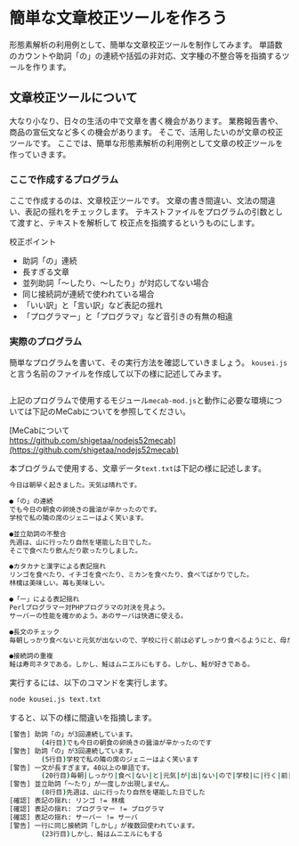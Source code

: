 # 簡単な文章校正ツールを作ろう

形態素解析の利用例として、簡単な文章校正ツールを制作してみます。
単語数のカウントや助詞「の」の連続や括弧の非対応、文字種の不整合等を指摘するツールを作ります。

## 文章校正ツールについて
大なり小なり、日々の生活の中で文章を書く機会があります。
業務報告書や、商品の宣伝文など多くの機会があります。
そこで、活用したいのが文章の校正ツールです。
ここでは、簡単な形態素解析の利用例として文章の校正ツールを作っていきます。

### ここで作成するプログラム

ここで作成するのは、文章校正ツールです。
文章の書き間違い、文法の間違い、表記の揺れをチェックします。
テキストファイルをプログラムの引数として渡すと、テキストを解析して
校正点を指摘するというものにします。

校正ポイント
- 助詞「の」連続
- 長すぎる文章
- 並列助詞「～したり、～したり」が対応してない場合
- 同じ接続詞が連続で使われている場合
- 「いい訳」と「言い訳」など表記の揺れ
- 「プログラマー」と「プログラマ」など音引きの有無の相違

### 実際のプログラム
簡単なプログラムを書いて、その実行方法を確認していきましょう。 `kousei.js` と言う名前のファイルを作成して以下の様に記述してみます。
```javascript

```

上記のプログラムで使用するモジュール`mecab-mod.js`と動作に必要な環境については下記のMeCabについてを参照してください。

[MeCabについて<br>https://github.com/shigetaa/nodejs52mecab](https://github.com/shigetaa/nodejs52mecab)

本ブログラムで使用する、文章データ`text.txt`は下記の様に記述します。

```txt
今日は朝早く起きました。天気は晴れです。

●「の」の連続
でも今日の朝食の卵焼きの醤油が辛かったのです。
学校で私の隣の席のジェニーはよく笑います。

●並立助詞の不整合
先週は、山に行ったり自然を堪能した日でした。
そこで食べたり飲んだり歌ったりしました。

●カタカナと漢字による表記揺れ
リンゴを食べたり、イチゴを食べたり、ミカンを食べたり、食べてばかりでした。
林檎は美味しい。苺も美味しい。

●「ー」による表記揺れ
Perlプログラマー対PHPプログラマの対決を見よう。
サーバーの性能を確かめよう。あのサーバは快適に使える。

●長文のチェック
毎朝しっかり食べないと元気が出ないので、学校に行く前は必ずしっかり食べるようにと、母から言われていますので、朝ご飯に魚とご飯と味噌汁が必要です。

●接続詞の重複
鮭は寿司ネタである。しかし、鮭はムニエルにもする。しかし、鮭が好きである。
```

実行するには、以下のコマンドを実行します。
```bash
node kousei.js text.txt
```
すると、以下の様に間違いを指摘します。
```bash
[警告] 助詞「の」が3回連続しています。
        (4行目)でも今日の朝食の卵焼きの醤油が辛かったのです
[警告] 助詞「の」が3回連続しています。
        (5行目)学校で私の隣の席のジェニーはよく笑います
[警告] 一文が長すぎます。40以上の単語です。
        (20行目)毎朝|しっかり|食べ|ない|と|元気|が|出|ない|ので|学校|に|行く|前|は|必ず|しっかり|食べる|よう|に|と|母|から|言わ|れ|て|い|ます|ので|朝|ご飯|に|魚|と|ご飯|と|味噌汁|が|必要|です
[警告] 並立助詞「〜たり」が一度しか出現しません。
        (8行目)先週は、山に行ったり自然を堪能した日でした
[確認] 表記の揺れ: リンゴ != 林檎
[確認] 表記の揺れ: プログラマー != プログラマ
[確認] 表記の揺れ: サーバー != サーバ
[警告] 一行に同じ接続詞「しかし」が複数回使われています。
        (23行目)しかし、鮭はムニエルにもする
```

